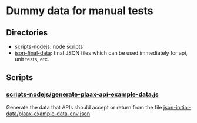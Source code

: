 # Dummy data for manual tests

## Directories
- [scripts-nodejs](scripts-nodejs): node scripts
- [json-final-data](json-final-data): final JSON files which can be used immediately for api, unit tests, etc.

## Scripts

### [scripts-nodejs/generate-plaax-api-example-data.js](scripts-nodejs%2Fgenerate-plaax-api-example-data.js)

Generate the data that APIs should accept or return from the file [json-initial-data/plaax-example-data-env.json](json-initial-data%2Fplaax-example-data-env.json).
